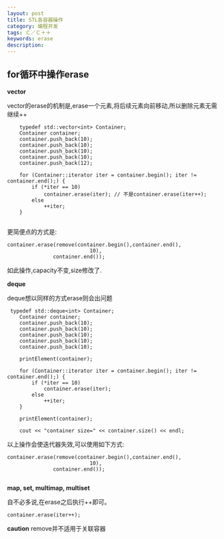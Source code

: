 ```yaml
---
layout: post
title: STL各容器操作
category: 编程开发
tags: Ｃ／Ｃ＋＋
keywords: erase
description: 
---
```


## for循环中操作erase
**vector**

vector的erase的机制是,erase一个元素,将后续元素向前移动,所以删除元素无需继续++

```
    typedef std::vector<int> Container;
    Container container;
    container.push_back(10);
    container.push_back(10);
    container.push_back(10);
    container.push_back(10);
    container.push_back(12);
    
    for (Container::iterator iter = container.begin(); iter != container.end();) {
        if (*iter == 10)
            container.erase(iter); // 不是container.erase(iter++);
        else
            ++iter;
    }
    
```
更简便点的方式是:

```
container.erase(remove(container.begin(),container.end(),
                           10),
               container.end());
```
如此操作,capacity不变,size修改了.

**deque**

deque想以同样的方式erase则会出问题

```
 typedef std::deque<int> Container;
    Container container;
    container.push_back(10);
    container.push_back(10);
    container.push_back(10);
    container.push_back(10);
    container.push_back(10);
    
    printElement(container);
    
    for (Container::iterator iter = container.begin(); iter != container.end();) {
        if (*iter == 10)
            container.erase(iter);
        else
            ++iter;
    }
    
    printElement(container);
    
    cout << "container size=" << container.size() << endl;
```

以上操作会使迭代器失效,可以使用如下方式:

```
container.erase(remove(container.begin(),container.end(),
                           10),
               container.end());
               
```

**map, set, multimap, multiset**

自不必多说,在erase之后执行++即可。

```
container.erase(iter++);
```

**caution**
remove并不适用于关联容器